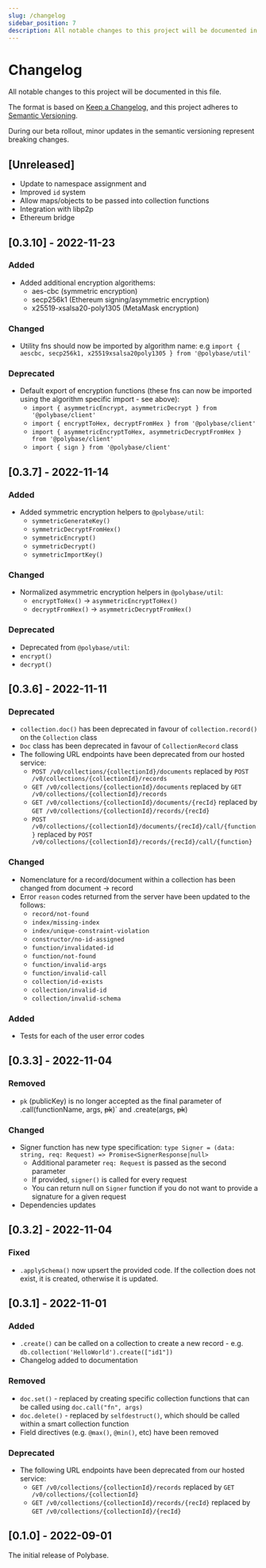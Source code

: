 ```yaml
---
slug: /changelog
sidebar_position: 7
description: All notable changes to this project will be documented in this file. Polybase adheres to Semantic Versioning.
---
```


# Changelog

All notable changes to this project will be documented in this file.

The format is based on [Keep a Changelog](https://keepachangelog.com/en/1.0.0/),
and this project adheres to [Semantic Versioning](https://semver.org/spec/v2.0.0.html).

During our beta rollout, minor updates in the semantic versioning represent breaking changes.


## [Unreleased]

 - Update to namespace assignment and 
 - Improved `id` system
 - Allow maps/objects to be passed into collection functions 
 - Integration with libp2p
 - Ethereum bridge

## [0.3.10] - 2022-11-23

### Added

  - Added additional encryption algorithems:
    - aes-cbc (symmetric encryption)
    - secp256k1 (Ethereum signing/asymmetric encryption)
    - x25519-xsalsa20-poly1305 (MetaMask encryption)


### Changed

 - Utility fns should now be imported by algorithm name: e.g `import { aescbc, secp256k1, x25519xsalsa20poly1305 } from '@polybase/util'`


### Deprecated

 - Default export of encryption functions (these fns can now be imported using the algorithm specific import - see above):
    - `import { asymmetricEncrypt, asymmetricDecrypt } from '@polybase/client'`
    - `import { encryptToHex, decryptFromHex } from '@polybase/client'`
    - `import { asymmetricEncryptToHex, asymmetricDecryptFromHex } from '@polybase/client'`
    - `import { sign } from '@polybase/client'`


## [0.3.7] - 2022-11-14

### Added
 
 - Added symmetric encryption helpers to `@polybase/util`:
   - `symmetricGenerateKey()`
   - `symmetricDecryptFromHex()`
   - `symmetricEncrypt()`
   - `symmetricDecrypt()`
   - `symmetricImportKey()`

### Changed

 - Normalized asymmetric encryption helpers in `@polybase/util`:
   - `encryptToHex()` -> `asymmetricEncryptToHex()`
   - `decryptFromHex()` -> `asymmetricDecryptFromHex()`

### Deprecated

 - Deprecated from `@polybase/util`:
  - `encrypt()`
  - `decrypt()`


## [0.3.6] - 2022-11-11

### Deprecated

 - `collection.doc()` has been deprecated in favour of `collection.record()` on the `Collection` class
 - `Doc` class has been deprecated in favour of `CollectionRecord` class
 - The following URL endpoints have been deprecated from our hosted service:
   - `POST /v0/collections/{collectionId}/documents` replaced by `POST /v0/collections/{collectionId}/records` 
   - `GET /v0/collections/{collectionId}/documents` replaced by `GET /v0/collections/{collectionId}/records`
   - `GET /v0/collections/{collectionId}/documents/{recId}` replaced by `GET /v0/collections/{collectionId}/records/{recId}`
   - `POST /v0/collections/{collectionId}/documents/{recId}/call/{function}` replaced by `POST /v0/collections/{collectionId}/records/{recId}/call/{function}`

### Changed
  - Nomenclature for a record/document within a collection has been changed from document -> record
  - Error `reason` codes returned from the server have been updated to the follows:
    - `record/not-found`
    - `index/missing-index`
    - `index/unique-constraint-violation`
    - `constructor/no-id-assigned`
    - `function/invalidated-id`
    - `function/not-found`
    - `function/invalid-args`
    - `function/invalid-call`
    - `collection/id-exists`
    - `collection/invalid-id`
    - `collection/invalid-schema`

### Added
 - Tests for each of the user error codes



## [0.3.3] - 2022-11-04

### Removed

 - `pk` (publicKey) is no longer accepted as the final parameter of .call(functionName, args, ~~pk~~)` and .create(args, ~~pk~~)

### Changed

 - Signer function has new type specification: `type Signer = (data: string, req: Request) => Promise<SignerResponse|null>`
   - Additional parameter `req: Request` is passed as the second parameter
   - If provided, `signer()` is called for every request
   - You can return null on `Signer` function if you do not want to provide a signature for a given request
 - Dependencies updates


## [0.3.2] - 2022-11-04

### Fixed

 - `.applySchema()` now upsert the provided code. If the collection does not exist, it is created, otherwise it is updated.

## [0.3.1] - 2022-11-01

### Added

 - `.create()` can be called on a collection to create a new record - e.g. `db.collection('HelloWorld').create(["id1"])`
 - Changelog added to documentation


### Removed

 - `doc.set()` - replaced by creating specific collection functions that can be called using `doc.call("fn", args)`
 - `doc.delete()` - replaced by `selfdestruct()`, which should be called within a smart collection function
 - Field directives (e.g. `@max()`, `@min()`, etc) have been removed


### Deprecated

 - The following URL endpoints have been deprecated from our hosted service:
   - `GET /v0/collections/{collectionId}/records` replaced by `GET /v0/collections/{collectionId}`
   - `GET /v0/collections/{collectionId}/records/{recId}` replaced by `GET /v0/collections/{collectionId}/{recId}`



## [0.1.0] - 2022-09-01

The initial release of Polybase.



